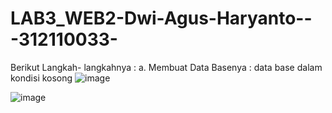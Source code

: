 # LAB3_WEB2-Dwi-Agus-Haryanto---312110033-

Berikut Langkah- langkahnya : 
a. Membuat Data Basenya :
data base dalam kondisi kosong
![image](https://user-images.githubusercontent.com/31887335/228805180-164da40f-12ca-449a-8cf3-fbc96c82ecf8.png)


![image](https://user-images.githubusercontent.com/31887335/228814243-1ebed5b6-e2dc-4063-9fda-d89251e57279.png)
